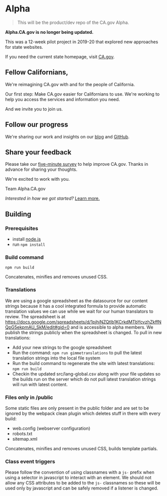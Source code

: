 # Alpha
>This will be the product/dev repo of the CA.gov Alpha. 

**Alpha.CA.gov is no longer being updated.**

This was a 12-week pilot project in 2019-20 that explored new approaches for state websites.

If you need the current state homepage, visit [CA.gov](https://www.ca.gov/).

## Fellow Californians,
We're reimagining CA.gov with and for the people of California.

Our first step: Make CA.gov easier for Californians to use. We're working to help you access the services and information you need.

And we invite you to join us.

## Follow our progress
We're sharing our work and insights on our [blog](https://medium.com/cadotgov) and [GitHub](https://github.com/cagov).

## Share your feedback
Please take our [five-minute survey](https://www.surveymonkey.com/r/AlphaCAgov) to help improve CA.gov. Thanks in advance for sharing your thoughts.

We're excited to work with you.

Team Alpha.CA.gov

_Interested in how we got started?_ [Learn more.](https://medium.com/cadotgov/re-imagining-ca-gov-how-can-california-government-better-serve-its-people-c3212f843f1d)


## Building

### Prerequisites

- install <a href="https://nodejs.org">node.js</a>
- run ```npm install```

### Build command

```npm run build```

Concatenates, minifies and removes unused CSS.

### Translations

We are using a google spreadsheet as the datasource for our content strings because it has a cool integrated formula to provide automatic translation values we can use while we wait for our human translators to review. The spreadsheet is at https://docs.google.com/spreadsheets/d/1pjhiNZQtlb1KCrkdMTbYcvzhZkffNQpG5ekpmAU_SkM/edit#gid=0 and is accessible to alpha members. We publish the strings publicly when the spreadsheet is changed. To pull in new translations:

- Add your new strings to the google spreadsheet
- Run the command: ```npm run gimmetranslations``` to pull the latest translation strings into the local file system
- Run the build command to regenerate the site with latest translations: ```npm run build```
- Checkin the updated src/lang-global.csv along with your file updates so the builds run on the server which do not pull latest translation strings will run with latest content.

### Files only in /public

Some static files are only present in the public folder and are set to be ignored by the webpack clean plugin which deletes stuff in there with every build:

- web.config (webserver configuration)
- robots.txt
- sitemap.xml

Concatenates, minifies and removes unused CSS, builds template partials.

### Class event triggers

Please follow the convention of using classnames with a ```js-``` prefix when using a selector in javascript to interact with an element. We should not allow any CSS attributes to be added to the ```js-``` classnames so these will be used only by javascript and can be safely removed if a listener is changed.

